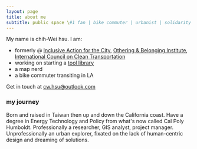 ```yaml
---
layout: page
title: about me
subtitle: public space \#1 fan | bike commuter | urbanist | solidarity & repair economy
---
```


My name is chih-Wei hsu. I am: 

- formerly @ [Inclusive Action for the City](https://inclusiveaction.org), [Othering & Belonging Institute](https://belonging.berkeley.edu/), [International Council on Clean Transportation](https://theicct.org/)  
- working on starting a [tool library](https://latoollibrary.org)  
- a map nerd  
- a bike commuter transiting in LA   


Get in touch at cw.hsu@outlook.com

### my journey

Born and raised in Taiwan then up and down the California coast. Have a degree in Energy Technology and Policy from what's now called Cal Poly Humboldt. Professionally a researcher, 
GIS analyst, project manager. Unprofessionally an urban explorer, fixated on the lack of human-centric design and dreaming of solutions.

